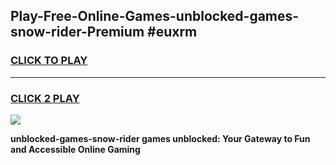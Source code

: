 
## Play-Free-Online-Games-unblocked-games-snow-rider-Premium #euxrm
<h3>
<a href="https://premium.freeplayer.one?title=unblocked-games-snow-rider&ref=8M">CLICK TO PLAY</a></h3>
<hr>

<h3>
<a href="https://premium.freeplayer.one?title=unblocked-games-snow-rider&ref=8M">CLICK 2 PLAY</a>
  
</h3>

<a href="https://premium.freeplayer.one?title=unblocked-games-snow-rider&ref=8M"><img src="https://clearcache.store/games.png"></a>


**unblocked-games-snow-rider games unblocked: Your Gateway to Fun and Accessible Online Gaming**
